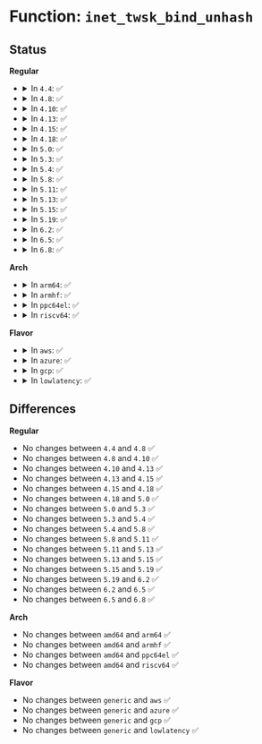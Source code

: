 # Function: <code>inet_twsk_bind_unhash</code>

## Status
<b>Regular</b>
<ul>
<li>
<details>
<summary>In <code>4.4</code>: ✅</summary>

```c
void inet_twsk_bind_unhash(struct inet_timewait_sock *tw, struct inet_hashinfo *hashinfo);
```

**Collision:** Unique Global

**Inline:** No

**Transformation:** False

**Instances:**

```
In net/ipv4/inet_timewait_sock.c (ffffffff81763620)
Location: net/ipv4/inet_timewait_sock.c:29
Inline: False
Direct callers:
  - net/ipv4/inet_hashtables.c:__inet_hash_connect
  - net/ipv4/inet_timewait_sock.c:inet_twsk_kill
```
**Symbols:**

```
ffffffff81763620-ffffffff8176366f: inet_twsk_bind_unhash (STB_GLOBAL)
```
</details>
</li>
<li>
<details>
<summary>In <code>4.8</code>: ✅</summary>

```c
void inet_twsk_bind_unhash(struct inet_timewait_sock *tw, struct inet_hashinfo *hashinfo);
```

**Collision:** Unique Global

**Inline:** No

**Transformation:** False

**Instances:**

```
In net/ipv4/inet_timewait_sock.c (ffffffff817cfad0)
Location: net/ipv4/inet_timewait_sock.c:29
Inline: False
Direct callers:
  - net/ipv4/inet_hashtables.c:__inet_hash_connect
  - net/ipv4/inet_timewait_sock.c:inet_twsk_kill
```
**Symbols:**

```
ffffffff817cfad0-ffffffff817cfb1f: inet_twsk_bind_unhash (STB_GLOBAL)
```
</details>
</li>
<li>
<details>
<summary>In <code>4.10</code>: ✅</summary>

```c
void inet_twsk_bind_unhash(struct inet_timewait_sock *tw, struct inet_hashinfo *hashinfo);
```

**Collision:** Unique Global

**Inline:** No

**Transformation:** False

**Instances:**

```
In net/ipv4/inet_timewait_sock.c (ffffffff817ff8c0)
Location: net/ipv4/inet_timewait_sock.c:29
Inline: False
Direct callers:
  - net/ipv4/inet_hashtables.c:__inet_hash_connect
  - net/ipv4/inet_timewait_sock.c:inet_twsk_kill
```
**Symbols:**

```
ffffffff817ff8c0-ffffffff817ff90f: inet_twsk_bind_unhash (STB_GLOBAL)
```
</details>
</li>
<li>
<details>
<summary>In <code>4.13</code>: ✅</summary>

```c
void inet_twsk_bind_unhash(struct inet_timewait_sock *tw, struct inet_hashinfo *hashinfo);
```

**Collision:** Unique Global

**Inline:** No

**Transformation:** False

**Instances:**

```
In net/ipv4/inet_timewait_sock.c (ffffffff8181fae0)
Location: net/ipv4/inet_timewait_sock.c:29
Inline: False
Direct callers:
  - net/ipv4/inet_hashtables.c:__inet_hash_connect
  - net/ipv4/inet_timewait_sock.c:inet_twsk_kill
```
**Symbols:**

```
ffffffff8181fae0-ffffffff8181fb30: inet_twsk_bind_unhash (STB_GLOBAL)
```
</details>
</li>
<li>
<details>
<summary>In <code>4.15</code>: ✅</summary>

```c
void inet_twsk_bind_unhash(struct inet_timewait_sock *tw, struct inet_hashinfo *hashinfo);
```

**Collision:** Unique Global

**Inline:** No

**Transformation:** False

**Instances:**

```
In net/ipv4/inet_timewait_sock.c (ffffffff8189ea40)
Location: net/ipv4/inet_timewait_sock.c:28
Inline: False
Direct callers:
  - net/ipv4/inet_hashtables.c:__inet_hash_connect
  - net/ipv4/inet_timewait_sock.c:inet_twsk_kill
```
**Symbols:**

```
ffffffff8189ea40-ffffffff8189ea9c: inet_twsk_bind_unhash (STB_GLOBAL)
```
</details>
</li>
<li>
<details>
<summary>In <code>4.18</code>: ✅</summary>

```c
void inet_twsk_bind_unhash(struct inet_timewait_sock *tw, struct inet_hashinfo *hashinfo);
```

**Collision:** Unique Global

**Inline:** No

**Transformation:** False

**Instances:**

```
In net/ipv4/inet_timewait_sock.c (ffffffff818f3490)
Location: net/ipv4/inet_timewait_sock.c:28
Inline: False
Direct callers:
  - net/ipv4/inet_hashtables.c:__inet_hash_connect
  - net/ipv4/inet_timewait_sock.c:inet_twsk_kill
```
**Symbols:**

```
ffffffff818f3490-ffffffff818f34eb: inet_twsk_bind_unhash (STB_GLOBAL)
```
</details>
</li>
<li>
<details>
<summary>In <code>5.0</code>: ✅</summary>

```c
void inet_twsk_bind_unhash(struct inet_timewait_sock *tw, struct inet_hashinfo *hashinfo);
```

**Collision:** Unique Global

**Inline:** No

**Transformation:** False

**Instances:**

```
In net/ipv4/inet_timewait_sock.c (ffffffff81920fb0)
Location: net/ipv4/inet_timewait_sock.c:28
Inline: False
Direct callers:
  - net/ipv4/inet_hashtables.c:__inet_hash_connect
  - net/ipv4/inet_timewait_sock.c:inet_twsk_kill
```
**Symbols:**

```
ffffffff81920fb0-ffffffff8192100b: inet_twsk_bind_unhash (STB_GLOBAL)
```
</details>
</li>
<li>
<details>
<summary>In <code>5.3</code>: ✅</summary>

```c
void inet_twsk_bind_unhash(struct inet_timewait_sock *tw, struct inet_hashinfo *hashinfo);
```

**Collision:** Unique Global

**Inline:** No

**Transformation:** False

**Instances:**

```
In net/ipv4/inet_timewait_sock.c (ffffffff81983980)
Location: net/ipv4/inet_timewait_sock.c:29
Inline: False
Direct callers:
  - net/ipv4/inet_hashtables.c:__inet_hash_connect
  - net/ipv4/inet_timewait_sock.c:inet_twsk_kill
```
**Symbols:**

```
ffffffff81983980-ffffffff819839db: inet_twsk_bind_unhash (STB_GLOBAL)
```
</details>
</li>
<li>
<details>
<summary>In <code>5.4</code>: ✅</summary>

```c
void inet_twsk_bind_unhash(struct inet_timewait_sock *tw, struct inet_hashinfo *hashinfo);
```

**Collision:** Unique Global

**Inline:** No

**Transformation:** False

**Instances:**

```
In net/ipv4/inet_timewait_sock.c (ffffffff819ba170)
Location: net/ipv4/inet_timewait_sock.c:29
Inline: False
Direct callers:
  - net/ipv4/inet_hashtables.c:__inet_hash_connect
  - net/ipv4/inet_timewait_sock.c:inet_twsk_kill
```
**Symbols:**

```
ffffffff819ba170-ffffffff819ba1cb: inet_twsk_bind_unhash (STB_GLOBAL)
```
</details>
</li>
<li>
<details>
<summary>In <code>5.8</code>: ✅</summary>

```c
void inet_twsk_bind_unhash(struct inet_timewait_sock *tw, struct inet_hashinfo *hashinfo);
```

**Collision:** Unique Global

**Inline:** No

**Transformation:** False

**Instances:**

```
In net/ipv4/inet_timewait_sock.c (ffffffff81aa4c00)
Location: net/ipv4/inet_timewait_sock.c:29
Inline: False
Direct callers:
  - net/ipv4/inet_hashtables.c:__inet_hash_connect
  - net/ipv4/inet_timewait_sock.c:inet_twsk_kill
```
**Symbols:**

```
ffffffff81aa4c00-ffffffff81aa4c70: inet_twsk_bind_unhash (STB_GLOBAL)
```
</details>
</li>
<li>
<details>
<summary>In <code>5.11</code>: ✅</summary>

```c
void inet_twsk_bind_unhash(struct inet_timewait_sock *tw, struct inet_hashinfo *hashinfo);
```

**Collision:** Unique Global

**Inline:** No

**Transformation:** False

**Instances:**

```
In net/ipv4/inet_timewait_sock.c (ffffffff81aaf260)
Location: net/ipv4/inet_timewait_sock.c:29
Inline: False
Direct callers:
  - net/ipv4/inet_hashtables.c:__inet_hash_connect
  - net/ipv4/inet_timewait_sock.c:inet_twsk_kill
```
**Symbols:**

```
ffffffff81aaf260-ffffffff81aaf2d0: inet_twsk_bind_unhash (STB_GLOBAL)
```
</details>
</li>
<li>
<details>
<summary>In <code>5.13</code>: ✅</summary>

```c
void inet_twsk_bind_unhash(struct inet_timewait_sock *tw, struct inet_hashinfo *hashinfo);
```

**Collision:** Unique Global

**Inline:** No

**Transformation:** False

**Instances:**

```
In net/ipv4/inet_timewait_sock.c (ffffffff81a9a570)
Location: net/ipv4/inet_timewait_sock.c:29
Inline: False
Direct callers:
  - net/ipv4/inet_hashtables.c:__inet_hash_connect
  - net/ipv4/inet_timewait_sock.c:inet_twsk_kill
```
**Symbols:**

```
ffffffff81a9a570-ffffffff81a9a5e0: inet_twsk_bind_unhash (STB_GLOBAL)
```
</details>
</li>
<li>
<details>
<summary>In <code>5.15</code>: ✅</summary>

```c
void inet_twsk_bind_unhash(struct inet_timewait_sock *tw, struct inet_hashinfo *hashinfo);
```

**Collision:** Unique Global

**Inline:** No

**Transformation:** False

**Instances:**

```
In net/ipv4/inet_timewait_sock.c (ffffffff81b559e0)
Location: net/ipv4/inet_timewait_sock.c:29
Inline: False
Direct callers:
  - net/ipv4/inet_hashtables.c:__inet_hash_connect
  - net/ipv4/inet_timewait_sock.c:inet_twsk_kill
```
**Symbols:**

```
ffffffff81b559e0-ffffffff81b55a50: inet_twsk_bind_unhash (STB_GLOBAL)
```
</details>
</li>
<li>
<details>
<summary>In <code>5.19</code>: ✅</summary>

```c
void inet_twsk_bind_unhash(struct inet_timewait_sock *tw, struct inet_hashinfo *hashinfo);
```

**Collision:** Unique Global

**Inline:** No

**Transformation:** False

**Instances:**

```
In net/ipv4/inet_timewait_sock.c (ffffffff81ce3640)
Location: net/ipv4/inet_timewait_sock.c:29
Inline: False
Direct callers:
  - net/ipv4/inet_hashtables.c:__inet_hash_connect
  - net/ipv4/inet_timewait_sock.c:inet_twsk_kill
```
**Symbols:**

```
ffffffff81ce3640-ffffffff81ce36cc: inet_twsk_bind_unhash (STB_GLOBAL)
```
</details>
</li>
<li>
<details>
<summary>In <code>6.2</code>: ✅</summary>

```c
void inet_twsk_bind_unhash(struct inet_timewait_sock *tw, struct inet_hashinfo *hashinfo);
```

**Collision:** Unique Global

**Inline:** No

**Transformation:** False

**Instances:**

```
In net/ipv4/inet_timewait_sock.c (ffffffff81ea5e70)
Location: net/ipv4/inet_timewait_sock.c:29
Inline: False
Direct callers:
  - net/ipv4/inet_hashtables.c:__inet_hash_connect
  - net/ipv4/inet_timewait_sock.c:inet_twsk_kill
```
**Symbols:**

```
ffffffff81ea5e70-ffffffff81ea5f2a: inet_twsk_bind_unhash (STB_GLOBAL)
```
</details>
</li>
<li>
<details>
<summary>In <code>6.5</code>: ✅</summary>

```c
void inet_twsk_bind_unhash(struct inet_timewait_sock *tw, struct inet_hashinfo *hashinfo);
```

**Collision:** Unique Global

**Inline:** No

**Transformation:** False

**Instances:**

```
In net/ipv4/inet_timewait_sock.c (ffffffff81f04620)
Location: net/ipv4/inet_timewait_sock.c:29
Inline: False
Direct callers:
  - net/ipv4/inet_hashtables.c:__inet_hash_connect
  - net/ipv4/inet_timewait_sock.c:inet_twsk_kill
```
**Symbols:**

```
ffffffff81f04620-ffffffff81f046da: inet_twsk_bind_unhash (STB_GLOBAL)
```
</details>
</li>
<li>
<details>
<summary>In <code>6.8</code>: ✅</summary>

```c
void inet_twsk_bind_unhash(struct inet_timewait_sock *tw, struct inet_hashinfo *hashinfo);
```

**Collision:** Unique Global

**Inline:** No

**Transformation:** False

**Instances:**

```
In net/ipv4/inet_timewait_sock.c (ffffffff81fc8940)
Location: net/ipv4/inet_timewait_sock.c:29
Inline: False
Direct callers:
  - net/ipv4/inet_hashtables.c:__inet_hash_connect
  - net/ipv4/inet_hashtables.c:__inet_hash_connect
  - net/ipv4/inet_timewait_sock.c:inet_twsk_kill
```
**Symbols:**

```
ffffffff81fc8940-ffffffff81fc89e0: inet_twsk_bind_unhash (STB_GLOBAL)
```
</details>
</li>
</ul>
<b>Arch</b>
<ul>
<li>
<details>
<summary>In <code>arm64</code>: ✅</summary>

```c
void inet_twsk_bind_unhash(struct inet_timewait_sock *tw, struct inet_hashinfo *hashinfo);
```

**Collision:** Unique Global

**Inline:** No

**Transformation:** False

**Instances:**

```
In net/ipv4/inet_timewait_sock.c (ffff800010c6bbc8)
Location: net/ipv4/inet_timewait_sock.c:29
Inline: False
Direct callers:
  - net/ipv4/inet_hashtables.c:__inet_hash_connect
  - net/ipv4/inet_timewait_sock.c:inet_twsk_kill
```
**Symbols:**

```
ffff800010c6bbc8-ffff800010c6bc1c: inet_twsk_bind_unhash (STB_GLOBAL)
```
</details>
</li>
<li>
<details>
<summary>In <code>armhf</code>: ✅</summary>

```c
void inet_twsk_bind_unhash(struct inet_timewait_sock *tw, struct inet_hashinfo *hashinfo);
```

**Collision:** Unique Global

**Inline:** No

**Transformation:** False

**Instances:**

```
In net/ipv4/inet_timewait_sock.c (c0d7aa88)
Location: net/ipv4/inet_timewait_sock.c:29
Inline: False
Direct callers:
  - net/ipv4/inet_hashtables.c:__inet_hash_connect
  - net/ipv4/inet_timewait_sock.c:inet_twsk_kill
```
**Symbols:**

```
c0d7aa88-c0d7aae0: inet_twsk_bind_unhash (STB_GLOBAL)
```
</details>
</li>
<li>
<details>
<summary>In <code>ppc64el</code>: ✅</summary>

```c
void inet_twsk_bind_unhash(struct inet_timewait_sock *tw, struct inet_hashinfo *hashinfo);
```

**Collision:** Unique Global

**Inline:** No

**Transformation:** False

**Instances:**

```
In net/ipv4/inet_timewait_sock.c (c000000000d71110)
Location: net/ipv4/inet_timewait_sock.c:29
Inline: False
Direct callers:
  - net/ipv4/inet_hashtables.c:__inet_hash_connect
  - net/ipv4/inet_timewait_sock.c:inet_twsk_kill
```
**Symbols:**

```
c000000000d71110-c000000000d71198: inet_twsk_bind_unhash (STB_GLOBAL)
```
</details>
</li>
<li>
<details>
<summary>In <code>riscv64</code>: ✅</summary>

```c
void inet_twsk_bind_unhash(struct inet_timewait_sock *tw, struct inet_hashinfo *hashinfo);
```

**Collision:** Unique Global

**Inline:** No

**Transformation:** False

**Instances:**

```
In net/ipv4/inet_timewait_sock.c (ffffffe0007d15c4)
Location: net/ipv4/inet_timewait_sock.c:29
Inline: False
Direct callers:
  - net/ipv4/inet_hashtables.c:__inet_hash_connect
  - net/ipv4/inet_timewait_sock.c:inet_twsk_kill
```
**Symbols:**

```
ffffffe0007d15c4-ffffffe0007d1612: inet_twsk_bind_unhash (STB_GLOBAL)
```
</details>
</li>
</ul>
<b>Flavor</b>
<ul>
<li>
<details>
<summary>In <code>aws</code>: ✅</summary>

```c
void inet_twsk_bind_unhash(struct inet_timewait_sock *tw, struct inet_hashinfo *hashinfo);
```

**Collision:** Unique Global

**Inline:** No

**Transformation:** False

**Instances:**

```
In net/ipv4/inet_timewait_sock.c (ffffffff81959fe0)
Location: net/ipv4/inet_timewait_sock.c:29
Inline: False
Direct callers:
  - net/ipv4/inet_hashtables.c:__inet_hash_connect
  - net/ipv4/inet_timewait_sock.c:inet_twsk_kill
```
**Symbols:**

```
ffffffff81959fe0-ffffffff8195a03b: inet_twsk_bind_unhash (STB_GLOBAL)
```
</details>
</li>
<li>
<details>
<summary>In <code>azure</code>: ✅</summary>

```c
void inet_twsk_bind_unhash(struct inet_timewait_sock *tw, struct inet_hashinfo *hashinfo);
```

**Collision:** Unique Global

**Inline:** No

**Transformation:** False

**Instances:**

```
In net/ipv4/inet_timewait_sock.c (ffffffff81913ad0)
Location: net/ipv4/inet_timewait_sock.c:29
Inline: False
Direct callers:
  - net/ipv4/inet_hashtables.c:__inet_hash_connect
  - net/ipv4/inet_timewait_sock.c:inet_twsk_kill
```
**Symbols:**

```
ffffffff81913ad0-ffffffff81913b2b: inet_twsk_bind_unhash (STB_GLOBAL)
```
</details>
</li>
<li>
<details>
<summary>In <code>gcp</code>: ✅</summary>

```c
void inet_twsk_bind_unhash(struct inet_timewait_sock *tw, struct inet_hashinfo *hashinfo);
```

**Collision:** Unique Global

**Inline:** No

**Transformation:** False

**Instances:**

```
In net/ipv4/inet_timewait_sock.c (ffffffff819c47b0)
Location: net/ipv4/inet_timewait_sock.c:29
Inline: False
Direct callers:
  - net/ipv4/inet_hashtables.c:__inet_hash_connect
  - net/ipv4/inet_timewait_sock.c:inet_twsk_kill
```
**Symbols:**

```
ffffffff819c47b0-ffffffff819c480b: inet_twsk_bind_unhash (STB_GLOBAL)
```
</details>
</li>
<li>
<details>
<summary>In <code>lowlatency</code>: ✅</summary>

```c
void inet_twsk_bind_unhash(struct inet_timewait_sock *tw, struct inet_hashinfo *hashinfo);
```

**Collision:** Unique Global

**Inline:** No

**Transformation:** False

**Instances:**

```
In net/ipv4/inet_timewait_sock.c (ffffffff819ce230)
Location: net/ipv4/inet_timewait_sock.c:29
Inline: False
Direct callers:
  - net/ipv4/inet_hashtables.c:__inet_hash_connect
  - net/ipv4/inet_timewait_sock.c:inet_twsk_kill
```
**Symbols:**

```
ffffffff819ce230-ffffffff819ce28b: inet_twsk_bind_unhash (STB_GLOBAL)
```
</details>
</li>
</ul>

## Differences
<b>Regular</b>
<ul>
<li>
No changes between <code>4.4</code> and <code>4.8</code> ✅
</li>
<li>
No changes between <code>4.8</code> and <code>4.10</code> ✅
</li>
<li>
No changes between <code>4.10</code> and <code>4.13</code> ✅
</li>
<li>
No changes between <code>4.13</code> and <code>4.15</code> ✅
</li>
<li>
No changes between <code>4.15</code> and <code>4.18</code> ✅
</li>
<li>
No changes between <code>4.18</code> and <code>5.0</code> ✅
</li>
<li>
No changes between <code>5.0</code> and <code>5.3</code> ✅
</li>
<li>
No changes between <code>5.3</code> and <code>5.4</code> ✅
</li>
<li>
No changes between <code>5.4</code> and <code>5.8</code> ✅
</li>
<li>
No changes between <code>5.8</code> and <code>5.11</code> ✅
</li>
<li>
No changes between <code>5.11</code> and <code>5.13</code> ✅
</li>
<li>
No changes between <code>5.13</code> and <code>5.15</code> ✅
</li>
<li>
No changes between <code>5.15</code> and <code>5.19</code> ✅
</li>
<li>
No changes between <code>5.19</code> and <code>6.2</code> ✅
</li>
<li>
No changes between <code>6.2</code> and <code>6.5</code> ✅
</li>
<li>
No changes between <code>6.5</code> and <code>6.8</code> ✅
</li>
</ul>
<b>Arch</b>
<ul>
<li>
No changes between <code>amd64</code> and <code>arm64</code> ✅
</li>
<li>
No changes between <code>amd64</code> and <code>armhf</code> ✅
</li>
<li>
No changes between <code>amd64</code> and <code>ppc64el</code> ✅
</li>
<li>
No changes between <code>amd64</code> and <code>riscv64</code> ✅
</li>
</ul>
<b>Flavor</b>
<ul>
<li>
No changes between <code>generic</code> and <code>aws</code> ✅
</li>
<li>
No changes between <code>generic</code> and <code>azure</code> ✅
</li>
<li>
No changes between <code>generic</code> and <code>gcp</code> ✅
</li>
<li>
No changes between <code>generic</code> and <code>lowlatency</code> ✅
</li>
</ul>
